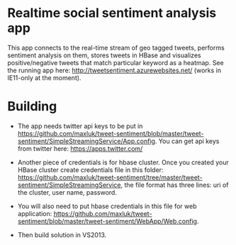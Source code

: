 Realtime social sentiment analysis app
======
This app connects to the real-time stream of geo tagged tweets, performs sentiment analysis on them, stores tweets in HBase and visualizes positive/negative tweets that match particular keyword as a heatmap. See the running app here: http://tweetsentiment.azurewebsites.net/ (works in IE11-only at the moment).

Building
======
* The app needs twitter api keys to be put in https://github.com/maxluk/tweet-sentiment/blob/master/tweet-sentiment/SimpleStreamingService/App.config. 
You can get api keys from twitter here: https://apps.twitter.com/

* Another piece of credentials is for hbase cluster. Once you created your HBase cluster create credentials file in this folder: https://github.com/maxluk/tweet-sentiment/tree/master/tweet-sentiment/SimpleStreamingService, the file format has three lines: uri of the cluster, user name, password.

* You will also need to put hbase credentials in this file for web application: https://github.com/maxluk/tweet-sentiment/blob/master/tweet-sentiment/WebApp/Web.config.

* Then build solution in VS2013.
